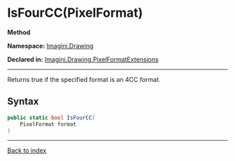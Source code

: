 # IsFourCC(PixelFormat)

**Method**

**Namespace:** [Imagini.Drawing](Imagini.Drawing.md)

**Declared in:** [Imagini.Drawing.PixelFormatExtensions](Imagini.Drawing.PixelFormatExtensions.md)

------



Returns true if the specified format is an 4CC format.


## Syntax

```csharp
public static bool IsFourCC(
	PixelFormat format
)
```

------

[Back to index](index.md)